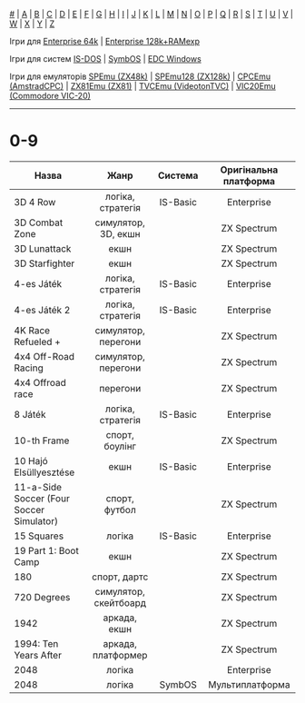 [#](#/games-#.md) | [A](a/games-a.md) | [B](b/games-b.md) | [C](c/games-c.md) | [D](d/games-d.md) | [E](e/games-e.md) | [F](f/games-f.md) | [G](g/games-g.md) | [H](h/games-h.md) | [I](i/games-i.md) | [J](j/games-j.md) | [K](k/games-k.md) | [L](l/games-l.md) | [M](m/games-m.md) | [N](n/games-n.md) | [O](o/games-o.md) | [P](p/games-p.md) | [Q](q/games-q.md) | [R](r/games-r.md) | [S](s/games-s.md) | [T](t/games-t.md) | [U](u/games-u.md) | [V](v/games-v.md) | [W](w/games-w.md) | [X](x/games-x.md) | [Y](y/games-y.md) | [Z](z/games-z.md)

Ігри для [Enterprise 64k](games-ep64.md) | [Enterprise 128k+RAMexp](games-epramexp.md)

Ігри для систем [IS-DOS](games-is-dos.md) | [SymbOS](games-symbos.md) | [EDC Windows](games-edcw.md)

Ігри для емуляторів [SPEmu (ZX48k)](zxemu/games-zx48.md) | [SPEmu128 (ZX128k)](zxemu/games-zx128.md) | [CPCEmu (AmstradCPC)](cpcemu/games-cpc.md) | [ZX81Emu (ZX81)](zx81emu/games-zx81.md) | [TVCEmu (VideotonTVC)](tvcemu/games-tvc.md) | [VIC20Emu (Commodore VIC-20)](vic20emu/games-vic20.md)


----------

# 0-9

|Назва|Жанр|Система|Оригінальна платформа|
|-----|:-----:|:--:|:-------------------:|
|3D 4 Row|логіка, стратегія|IS-Basic|Enterprise|
|3D Combat Zone|симулятор, 3D, екшн||ZX Spectrum|
|3D Lunattack|екшн||ZX Spectrum|
|3D Starfighter|екшн||ZX Spectrum|
|4-es Játék|логіка, стратегія|IS-Basic|Enterprise|
|4-es Játék 2|логіка, стратегія|IS-Basic|Enterprise|
|4K Race Refueled +|симулятор, перегони||ZX Spectrum|
|4x4 Off-Road Racing|симулятор, перегони||ZX Spectrum|
|4x4 Offroad race|перегони||ZX Spectrum|
|8 Játék|логіка, стратегія|IS-Basic|Enterprise|
|10-th Frame|спорт, боулінг||ZX Spectrum|
|10 Hajó Elsüllyesztése|екшн|IS-Basic|Enterprise|
|11-a-Side Soccer (Four Soccer Simulator)|спорт, футбол||ZX Spectrum|
|15 Squares|логіка|IS-Basic|Enterprise|
|19 Part 1: Boot Camp|екшн||ZX Spectrum|
|180|спорт, дартс||ZX Spectrum|
|720 Degrees|симулятор, скейтбоард||ZX Spectrum|
|1942|аркада, екшн||ZX Spectrum|
|1994: Ten Years After|аркада, платформер||ZX Spectrum|
|2048|логіка||Enterprise|
|2048|логіка|SymbOS|Мультиплатформа|